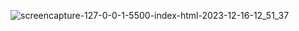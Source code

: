 ![screencapture-127-0-0-1-5500-index-html-2023-12-16-12_51_37](https://github.com/Rahil220/Age-Calculater/assets/128123047/706b934d-6303-4c61-a879-a7e1822c3233)
